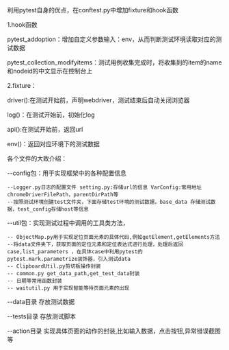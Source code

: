 利用pytest自身的优点，在conftest.py中增加fixture和hook函数

1.hook函数

pytest_addoption：增加自定义参数输入：env，从而判断测试环境读取对应的测试数据

pytest_collection_modifyitems：测试用例收集完成时，将收集到的item的name和nodeid的中文显示在控制台上

2.fixture：

driver():在测试开始前，声明webdriver，测试结束后自动关闭浏览器

log()：在测试开始前，初始化log

api():在测试开始前，返回url

env()：返回对应环境下的测试数据

各个文件的大致介绍：

--config包：用于实现框架中的各种配置信息
	
	--Logger.py日志的配置文件 setting.py:存储url的信息 VarConfig:常用地址chromeDriverFilePath，parentDirPath等
	--按照测试环境创建test文件夹，下面存储test环境的测试数据，base_data 存储测试数据，test_config存储host等信息 

--util包：实现测试过程中调用的工具类方法，

	-- ObjectMap.py用于实现定位页面元素的具体代码,例如getElement,getElements方法 
	--将data文件夹下，获取页面的定位元素和定位表达式进行处理，处理后返回case,list_parameters ，在具体case中利用pytest的			   pytest.mark.parametrize装饰器，引入测试data
	-- ClipboardUtil.py剪切板操作封装
	-- common.py get_data_path,get_test_data封装
	-- 日期等常用函数封装
	-- waitutil.py 用于实现智能等待页面元素的出现  

--data目录 存放测试数据

--tests目录  存放测试脚本

--action目录 实现具体页面的动作的封装,比如输入数据，点击按钮,异常错误截图等
